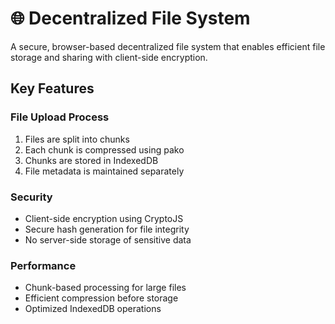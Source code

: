 # 🌐 Decentralized File System


A secure, browser-based decentralized file system that enables efficient file storage and sharing with client-side encryption.


##  Key Features 

### File Upload Process
1. Files are split into chunks
2. Each chunk is compressed using pako
3. Chunks are stored in IndexedDB
4. File metadata is maintained separately

### Security
- Client-side encryption using CryptoJS
- Secure hash generation for file integrity
- No server-side storage of sensitive data

### Performance
- Chunk-based processing for large files
- Efficient compression before storage
- Optimized IndexedDB operations

